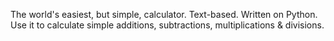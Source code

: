 The world's easiest, but simple, calculator. Text-based. Written on Python. Use it to calculate simple additions, subtractions, multiplications & divisions.
